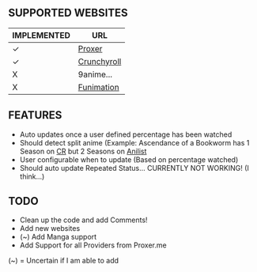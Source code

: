 ## SUPPORTED WEBSITES

|IMPLEMENTED | URL |
|--|--|
| ✓ | [Proxer](https://proxer.me/) |
| ✓ | [Crunchyroll](https://www.crunchyroll.com/) |
| X | 9anime... |
| X | [Funimation](https://www.funimation.com/)


## FEATURES

 - Auto updates once a user defined percentage has been watched
 - Should detect split anime (Example: Ascendance of a Bookworm has 1 Season on [CR]((https://www.crunchyroll.com/ascendance-of-a-bookworm)) but 2 Seasons on [Anilist](https://anilist.co/anime/113693/Honzuki-no-Gekokujou-Shisho-ni-Naru-Tame-ni-wa-Shudan-wo-Erandeiraremasen-2/)
 - User configurable when to update (Based on percentage watched)
 - Should auto update Repeated Status... CURRENTLY NOT WORKING! (I think...)

## TODO

 - Clean up the code and add Comments!
 - Add new websites
 - (~) Add Manga support
 - Add Support for all Providers from Proxer.me

(~) = Uncertain if I am able to add
